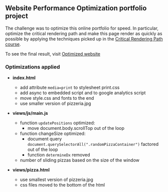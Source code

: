 ## Website Performance Optimization portfolio project

The challenge was to optimize this online portfolio for speed. In particular, optimize the critical rendering path and make this page render as quickly as possible by applying the techniques picked up in the [Critical Rendering Path course](https://www.udacity.com/course/ud884).

To see the final result, visit [Optimized website](https://rawgit.com/javipascual/frontend-nanodegree-mobile-portfolio/master/index.html)

### Optimizations applied

* **index.html**

  * add attribute `media=print` to stylesheet print.css
  * add async to embedded script and to google analytics script
  * move style.css and fonts to the end
  * use smaller version of pizzeria.jpg

* **views/js/main.js**

  * function `updatePositions` optimized:
    - move document.body.scrollTop out of the loop
  * function changeSize optimized:
    - document query `document.querySelectorAll(".randomPizzaContainer")` factored out of the loop
    - function `determineDx` removed
  * number of sliding pizzas based on the size of the window

* **views/pizza.html**

  * use smallest version of pizzeria.jpg
  * css files moved to the bottom of the html
